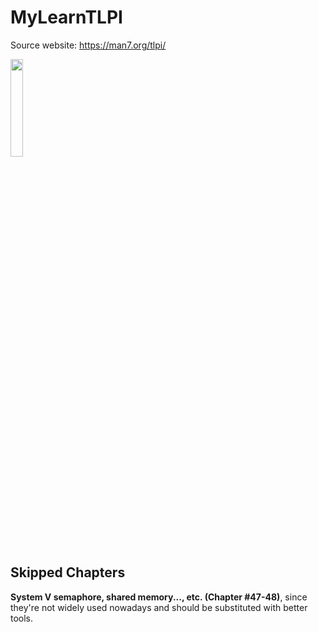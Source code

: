 # MyLearnTLPI

Source website:
https://man7.org/tlpi/

<img src="https://man7.org/tlpi/cover/TLPI-front-cover.png" width="20%">


## Skipped Chapters

**System V semaphore, shared memory..., etc. (Chapter #47-48)**, since they're not widely used nowadays and should be substituted with better tools.